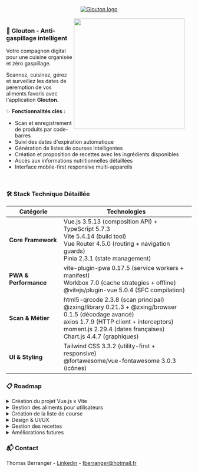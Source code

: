 <div align="center">
  <a href="https://glouton-1.web.app">
      <img src="https://github.com/ThomasBerranger/Glouton-Front/assets/15357887/0e3494c1-36f9-492d-be39-586d18905de7" alt="Glouton logo" title="Glouton" />
  </a>
</div>

<br>

<img src="https://github.com/user-attachments/assets/d08c6b74-380e-40fa-ba62-1a07cb9051ff" width="300" align="right" style="margin-right: 20px;" />

### 🍏 Glouton - Anti-gaspillage intelligent

Votre compagnon digital pour une cuisine organisée et zéro gaspillage.

Scannez, cuisinez, gérez et surveillez les dates de péremption de vos aliments favoris avec l'application **Glouton**.

✨ **Fonctionnalités clés :**
- Scan et enregistrement de produits par code-barres
- Suivi des dates d'expiration automatique  
- Génération de listes de courses intelligentes
- Création et proposition de recettes avec les ingrédients disponibles
- Accès aux informations nutritionnelles détaillées
- Interface mobile-first responsive multi-appareils

<br clear="left" />

### 🛠 Stack Technique Détaillée

| Catégorie | Technologies |
|-----------|--------------|
| **Core Framework** | Vue.js 3.5.13 (composition API) + TypeScript 5.7.3<br>Vite 5.4.14 (build tool)<br>Vue Router 4.5.0 (routing + navigation guards)<br>Pinia 2.3.1 (state management) |
| **PWA & Performance** | vite-plugin-pwa 0.17.5 (service workers + manifest)<br>Workbox 7.0 (cache strategies + offline)<br>@vitejs/plugin-vue 5.0.4 (SFC compilation) |
| **Scan & Métier** | html5-qrcode 2.3.8 (scan principal)<br>@zxing/library 0.21.3 + @zxing/browser 0.1.5 (décodage avancé)<br>axios 1.7.9 (HTTP client + interceptors)<br>moment.js 2.29.4 (dates françaises)<br>Chart.js 4.4.7 (graphiques) |
| **UI & Styling** | Tailwind CSS 3.3.2 (utility-first + responsive)<br>@fortawesome/vue-fontawesome 3.0.3 (icônes) |

### 📋 Roadmap

<details>
  <summary>Création du projet Vue.js x Vite</summary><br>
  Configuration PWA complète (service workers, manifest)<br>
  Création des premières interfaces responsive TailwindIntégration FontAwesome<br>
  Intégration de FontAwesome et des icons nécessaires
</details>

<details>
  <summary>Gestion des aliments pour utilisateurs</summary><br>
  Utilisation de token JWT et protection des routes<br>
  Intégration du scan de code-barres<br>
  Recherhe de donneés sur l'api OpenFoodFact<br>
  Création d'un composant datepicker polyvalent<br>
  Enregistrement d'un produit lié à l'utiliasteur connecté (POST)<br> 
  Affichage de la liste des produits liés à l'utilsateur connecté (GET collection)<br>
  Modification des informations liées à un produit sélectionné (GET & PATCH)<br>
  Affichage des données nutrionnelles<br>
  Création d'un modale de confirmation polyvalente<br>
  Suppression d'un produit après validation (DELETE)<br>
</details>

<details>
  <summary>Création de la liste de course</summary><br>
  Affichage des produits liés à l'utilisateur et ajoutés à la liste de course (GET collection)<br>
  Ajout d'un bouton sur les produits afin de les ajouter / retirer à la liste de course (PATCH)<br>
  Affichage du nombre de produit sur la liste depuis le Footer (GET collection)<br>
</details>

<details>
  <summary>Design & UI/UX</summary><br>
  Customisation de la Homepage (affichage des produits bientôt périmés et des futures recettes)<br>
  Création d'une interface polyvalentes affichant tous les produits enregistrés (GET collection)<br>
  Création de plusieurs modes d'affichage<br>
</details>

<details>
  <summary>Gestion des recettes</summary><br>
  Création de recette depuis une interface permettant d'ajouter les produits concernés et les informations nécessaires (POST)<br>
  Affichage sur la Homepage des recettes en fonction des aliments requis (GET collection)<br>
  Affichage de la liste (GET collection)<br>
  Suppression après confirmation d'une recette (DELETE)
</details>

<details>
  <summary>Améliorations futures</summary><br>
  Proposition de recette par une IA en fonction des produits présents<br>
  Connexion aux APIs de supermarché pour facilité la commande d'aliments<br>
  Notifications Push en cas de risque de gaspillage<br>
  Gamification de l'application<br>
  Analyse des dépenses personnelles<br>
  Partage de recettes entre utilisateurs<br>
  Alternatives santé pour éviter les produits trop transformé et non écologique<br>
</details>

### 📬 Contact

Thomas Berranger - <a href="https://www.linkedin.com/in/thomas-berranger/">Linkedin</a> - tberranger@hotmail.fr
